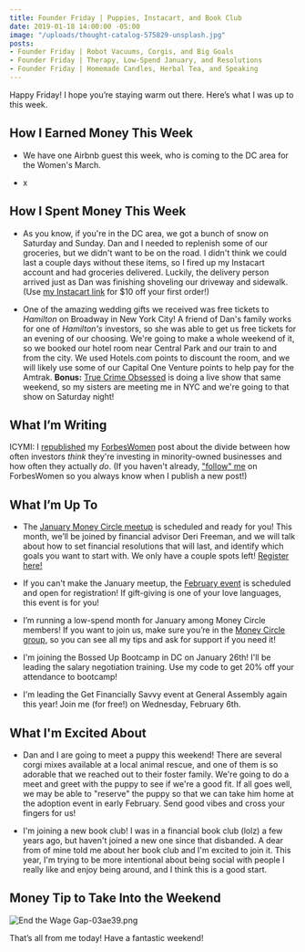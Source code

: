 ```yaml
---
title: Founder Friday | Puppies, Instacart, and Book Club
date: 2019-01-18 14:00:00 -05:00
image: "/uploads/thought-catalog-575829-unsplash.jpg"
posts:
- Founder Friday | Robot Vacuums, Corgis, and Big Goals
- Founder Friday | Therapy, Low-Spend January, and Resolutions
- Founder Friday | Homemade Candles, Herbal Tea, and Speaking
---
```


Happy Friday! I hope you’re staying warm out there. Here’s what I was up to this week.

## How I Earned Money This Week

* We have one Airbnb guest this week, who is coming to the DC area for the Women's March.

* x

## How I Spent Money This Week

* As you know, if you're in the DC area, we got a bunch of snow on Saturday and Sunday. Dan and I needed to replenish some of our groceries, but we didn't want to be on the road. I didn't think we could last a couple days without these items, so I fired up my Instacart account and had groceries delivered. Luckily, the delivery person arrived just as Dan was finishing shoveling our driveway and sidewalk. (Use [my Instacart link](https://inst.cr/t/2SPbdAMbW) for $10 off your first order!)

* One of the amazing wedding gifts we received was free tickets to *Hamilton* on Broadway in New York City! A friend of Dan's family works for one of *Hamilton's* investors, so she was able to get us free tickets for an evening of our choosing. We're going to make a whole weekend of it, so we booked our hotel room near Central Park and our train to and from the city. We used Hotels.com points to discount the room, and we will likely use some of our Capital One Venture points to help pay for the Amtrak.  **Bonus:** [True Crime Obsessed](https://www.truecrimeobsessed.com/) is doing a live show that same weekend, so my sisters are meeting me in NYC and we're going to that show on Saturday night!

## What I’m Writing

ICYMI: I [republished](https://www.maggiegermano.com/blog/investors-think-they-are-fair-but-minority-owned-businesses-are-left-out/) my [ForbesWomen](https://www.forbes.com/sites/maggiegermano/2018/12/11/investors-think-they-are-fair-but-minority-owned-businesses-are-left-out/) post about the divide between how often investors *think* they're investing in minority-owned businesses and how often they actually *do*. (If you haven't already, ["follow" me](https://www.forbes.com/sites/maggiegermano/) on ForbesWomen so you always know when I publish a new post!)

## What I’m Up To

* The [January Money Circle meetup](https://www.eventbrite.com/e/money-circle-financial-resolutions-that-last-tickets-54309667678) is scheduled and ready for you! This month, we’ll be joined by financial advisor Deri Freeman, and we will talk about how to set financial resolutions that will last, and identify which goals you want to start with. We only have a couple spots left! [Register here!](https://www.eventbrite.com/e/money-circle-financial-resolutions-that-last-tickets-54309667678)

* If you can't make the January meetup, the [February event](https://www.eventbrite.com/e/money-circle-showing-your-love-on-a-budget-tickets-54758999642) is scheduled and open for registration! If gift-giving is one of your love languages, this event is for you!

* I’m running a low-spend month for January among Money Circle members! If you want to join us, make sure you’re in the [Money Circle group](https://www.facebook.com/groups/MoneyCircleGroup), so you can see all my tips and ask for support if you need it!

* I'm joining the Bossed Up Bootcamp in DC on January 26th! I'll be leading the salary negotiation training. Use my code to get 20% off your attendance to bootcamp!

* I'm leading the Get Financially Savvy event at General Assembly again this year! Join me (for free!) on Wednesday, February 6th. 

## What I'm Excited About

* Dan and I are going to meet a puppy this weekend! There are several corgi mixes available at a local animal rescue, and one of them is so adorable that we reached out to their foster family. We're going to do a meet and greet with the puppy to see if we're a good fit. If all goes well, we may be able to "reserve" the puppy so that we can take him home at the adoption event in early February. Send good vibes and cross your fingers for us!

* I'm joining a new book club! I was in a financial book club (lolz) a few years ago, but haven't joined a new one since that disbanded. A dear from of mine told me about her book club and I'm excited to join it. This year, I'm trying to be more intentional about being social with people I really like and enjoy being around, and I think this is a good start. 

## Money Tip to Take Into the Weekend

![End the Wage Gap-03ae39.png](/uploads/End%20the%20Wage%20Gap-03ae39.png)

That’s all from me today! Have a fantastic weekend!